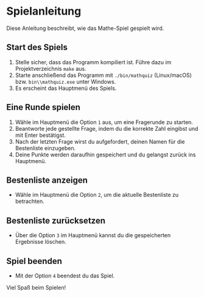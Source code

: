 # Spielanleitung

Diese Anleitung beschreibt, wie das Mathe-Spiel gespielt wird.

## Start des Spiels

1. Stelle sicher, dass das Programm kompiliert ist. Führe dazu im Projektverzeichnis `make` aus.
2. Starte anschließend das Programm mit `./bin/mathquiz` (Linux/macOS) bzw. `bin\\mathquiz.exe` unter Windows.
3. Es erscheint das Hauptmenü des Spiels.

## Eine Runde spielen

1. Wähle im Hauptmenü die Option `1` aus, um eine Fragerunde zu starten.
2. Beantworte jede gestellte Frage, indem du die korrekte Zahl eingibst und mit Enter bestätigst.
3. Nach der letzten Frage wirst du aufgefordert, deinen Namen für die Bestenliste einzugeben.
4. Deine Punkte werden daraufhin gespeichert und du gelangst zurück ins Hauptmenü.

## Bestenliste anzeigen

- Wähle im Hauptmenü die Option `2`, um die aktuelle Bestenliste zu betrachten.

## Bestenliste zurücksetzen

- Über die Option `3` im Hauptmenü kannst du die gespeicherten Ergebnisse löschen.

## Spiel beenden

- Mit der Option `4` beendest du das Spiel.

Viel Spaß beim Spielen!
